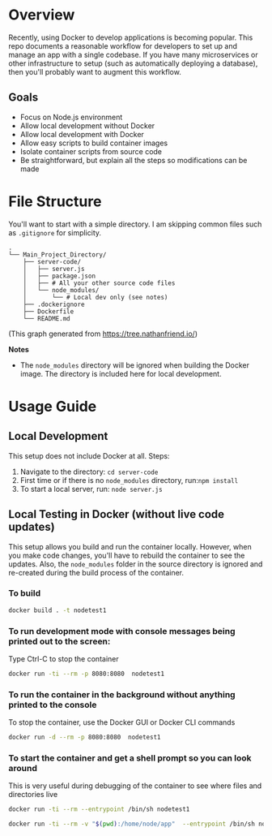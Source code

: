 # Overview

Recently, using Docker to develop applications is becoming popular.  This repo documents a reasonable
workflow for developers to set up and manage an app with a single codebase.  If you have many microservices
or other infrastructure to setup (such as automatically deploying a database), then you'll probably
want to augment this workflow.

## Goals

- Focus on Node.js environment
- Allow local development without Docker
- Allow local development with Docker
- Allow easy scripts to build container images
- Isolate container scripts from source code
- Be straightforward, but explain all the steps so modifications can be made

# File Structure

You'll want to start with a simple directory.  I am skipping common files such as `.gitignore` for simplicity.

```
.
└── Main_Project_Directory/
    ├── server-code/
    │   ├── server.js
    │   ├── package.json
    │   ├── # All your other source code files
    │   └── node_modules/
    │       └── # Local dev only (see notes)
    ├── .dockerignore
    ├── Dockerfile
    └── README.md
```

(This graph generated from https://tree.nathanfriend.io/)

**Notes**

- The `node_modules` directory will be ignored when building the Docker image.  The directory is included
here for local development.

# Usage Guide

## Local Development

This setup does not include Docker at all. Steps:

1. Navigate to the directory: `cd server-code`
1. First time or if there is no `node_modules` directory, run:`npm install`
1. To start a local server, run: `node server.js`

## Local Testing in Docker (without live code updates)

This setup allows you build and run the container locally.  However, when you make code changes,
you'll have to rebuild the container to see the updates.  Also, the `node_modules` folder in the source
directory is ignored and re-created during the build process of the container.

### To build

```sh
docker build . -t nodetest1
```

### To run development mode with console messages being printed out to the screen:

Type Ctrl-C to stop the container

```sh
docker run -ti --rm -p 8080:8080  nodetest1
```

### To run the container in the background without anything printed to the console

To stop the container, use the Docker GUI or Docker CLI commands

```sh
docker run -d --rm -p 8080:8080  nodetest1
```

### To start the container and get a shell prompt so you can look around

This is very useful during debugging of the container to see where files and directories live

```sh
docker run -ti --rm --entrypoint /bin/sh nodetest1
```



```sh
docker run -ti --rm -v "$(pwd):/home/node/app"  --entrypoint /bin/sh nodetest1
```
